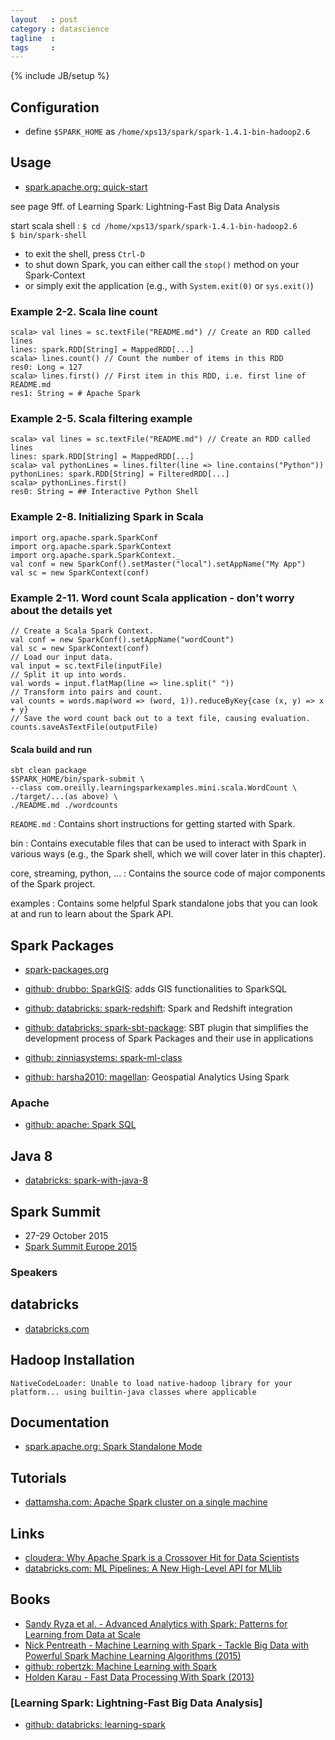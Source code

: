```yaml
---
layout   : post
category : datascience
tagline  : 
tags     : 
---
```

{% include JB/setup %}

## Configuration

- define `$SPARK_HOME` as `/home/xps13/spark/spark-1.4.1-bin-hadoop2.6`

## Usage

- [spark.apache.org: quick-start](http://spark.apache.org/docs/latest/quick-start.html)

see page 9ff. of Learning Spark: Lightning-Fast Big Data Analysis

start scala shell
:   `$ cd /home/xps13/spark/spark-1.4.1-bin-hadoop2.6`  
	`$ bin/spark-shell`

- to exit the shell, press `Ctrl-D`
- to shut down Spark, you can either call the `stop()` method on your Spark‐Context
- or simply exit the application (e.g., with `System.exit(0)` or `sys.exit()`)

### Example 2-2. Scala line count

```
scala> val lines = sc.textFile("README.md") // Create an RDD called lines
lines: spark.RDD[String] = MappedRDD[...]
scala> lines.count() // Count the number of items in this RDD
res0: Long = 127
scala> lines.first() // First item in this RDD, i.e. first line of README.md
res1: String = # Apache Spark
```

### Example 2-5. Scala filtering example

```
scala> val lines = sc.textFile("README.md") // Create an RDD called lines
lines: spark.RDD[String] = MappedRDD[...]
scala> val pythonLines = lines.filter(line => line.contains("Python"))
pythonLines: spark.RDD[String] = FilteredRDD[...]
scala> pythonLines.first()
res0: String = ## Interactive Python Shell
```

### Example 2-8. Initializing Spark in Scala

```
import org.apache.spark.SparkConf
import org.apache.spark.SparkContext
import org.apache.spark.SparkContext._
val conf = new SparkConf().setMaster("local").setAppName("My App")
val sc = new SparkContext(conf)
```

### Example 2-11. Word count Scala application - don't worry about the details yet

```
// Create a Scala Spark Context.
val conf = new SparkConf().setAppName("wordCount")
val sc = new SparkContext(conf)
// Load our input data.
val input = sc.textFile(inputFile)
// Split it up into words.
val words = input.flatMap(line => line.split(" "))
// Transform into pairs and count.
val counts = words.map(word => (word, 1)).reduceByKey{case (x, y) => x + y}
// Save the word count back out to a text file, causing evaluation.
counts.saveAsTextFile(outputFile)
```
#### Scala build and run

```
sbt clean package
$SPARK_HOME/bin/spark-submit \
--class com.oreilly.learningsparkexamples.mini.scala.WordCount \
./target/...(as above) \
./README.md ./wordcounts
```

`README.md`
:   Contains short instructions for getting started with Spark.

bin
:   Contains executable files that can be used to interact with Spark in various ways (e.g., the Spark shell, which we will cover later in this chapter). 

core, streaming, python, ...
:   Contains the source code of major components of the Spark project.

examples
:   Contains some helpful Spark standalone jobs that you can look at and run to learn about the Spark API.

## Spark Packages

- [spark-packages.org](http://spark-packages.org)

- [github: drubbo: SparkGIS](https://github.com/drubbo/SparkGIS): adds GIS functionalities to SparkSQL
- [github: databricks: spark-redshift](https://github.com/databricks/spark-redshift): Spark and Redshift integration
- [github: databricks: spark-sbt-package](https://github.com/databricks/sbt-spark-package): SBT plugin that simplifies the development process of Spark Packages and their use in applications
- [github: zinniasystems: spark-ml-class](https://github.com/zinniasystems/spark-ml-class)
- [github: harsha2010: magellan](https://github.com/harsha2010/magellan): Geospatial Analytics Using Spark

### Apache

- [github: apache: Spark SQL](https://github.com/apache/spark/tree/master/sql)

## Java 8

- [databricks: spark-with-java-8](https://databricks.com/blog/2014/04/14/spark-with-java-8.html)

## Spark Summit

- 27-29 October 2015
- [Spark Summit Europe 2015](https://spark-summit.org/eu-2015)

### Speakers

## databricks

- [databricks.com](https://databricks.com)

## Hadoop Installation

`NativeCodeLoader: Unable to load native-hadoop library for your platform... using builtin-java classes where applicable`

## Documentation

- [spark.apache.org: Spark Standalone Mode](http://spark.apache.org/docs/latest/spark-standalone.html)

## Tutorials

- [dattamsha.com: Apache Spark cluster on a single machine](http://www.dattamsha.com/2014/12/apache-spark-cluster-on-a-single-machine)

## Links

- [cloudera: Why Apache Spark is a Crossover Hit for Data Scientists](http://blog.cloudera.com/blog/2014/03/why-apache-spark-is-a-crossover-hit-for-data-scientists)
- [databricks.com: ML Pipelines: A New High-Level API for MLlib](https://databricks.com/blog/2015/01/07/ml-pipelines-a-new-high-level-api-for-mllib.html)

## Books

- [Sandy Ryza et al. - Advanced Analytics with Spark: Patterns for Learning from Data at Scale](https://books.google.fr/books?id=M0_GBwAAQBAJ)
- [Nick Pentreath - Machine Learning with Spark - Tackle Big Data with Powerful Spark Machine Learning Algorithms (2015)](https://books.google.fr/books?id=syPHBgAAQBAJ)
- [github: robertzk: Machine Learning with Spark](https://github.com/robertzk/machine-learning-with-spark)
- [Holden Karau - Fast Data Processing With Spark (2013)](https://books.google.fr/books?id=PdqcAQAAQBAJ)

### [Learning Spark: Lightning-Fast Big Data Analysis]
	
- [github: databricks: learning-spark](https://github.com/databricks/learning-spark)
